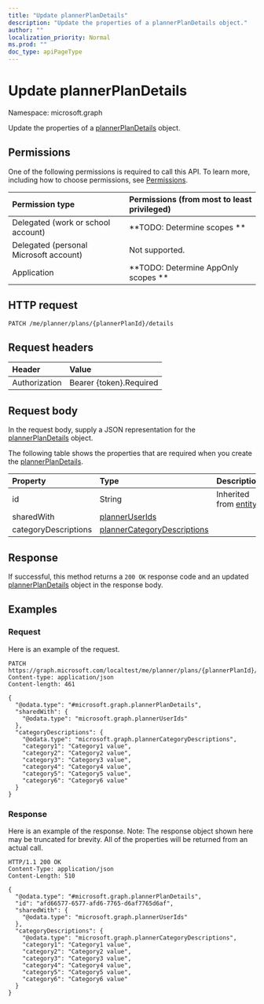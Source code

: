 ```yaml
---
title: "Update plannerPlanDetails"
description: "Update the properties of a plannerPlanDetails object."
author: ""
localization_priority: Normal
ms.prod: ""
doc_type: apiPageType
---
```


# Update plannerPlanDetails

Namespace: microsoft.graph

Update the properties of a [plannerPlanDetails](../resources/plannerplandetails.md) object.

## Permissions
One of the following permissions is required to call this API. To learn more, including how to choose permissions, see [Permissions](/concepts/permissions-reference.md).

|Permission type|Permissions (from most to least privileged)|
|:---|:---|
|Delegated (work or school account)|**TODO: Determine scopes **|
|Delegated (personal Microsoft account)|Not supported.|
|Application|**TODO: Determine AppOnly scopes **|

## HTTP request
<!-- {
  "blockType": "ignored"
}
-->
``` http
PATCH /me/planner/plans/{plannerPlanId}/details
```

## Request headers
|Header|Value|
|:---|:---|
|Authorization|Bearer {token}.Required|

## Request body
In the request body, supply a JSON representation for the [plannerPlanDetails](../resources/plannerplandetails.md) object.

The following table shows the properties that are required when you create the [plannerPlanDetails](../resources/plannerplandetails.md).

|Property|Type|Description|
|:---|:---|:---|
|id|String| Inherited from [entity](../resources/entity.md)|
|sharedWith|[plannerUserIds](../resources/planneruserids.md)||
|categoryDescriptions|[plannerCategoryDescriptions](../resources/plannercategorydescriptions.md)||



## Response
If successful, this method returns a `200 OK` response code and an updated [plannerPlanDetails](../resources/plannerplandetails.md) object in the response body.

## Examples

### Request
Here is an example of the request.
<!-- {
  "blockType": "request",
  "name": "update_plannerplandetails"
}
-->
``` http
PATCH https://graph.microsoft.com/localtest/me/planner/plans/{plannerPlanId}/details
Content-type: application/json
Content-length: 461

{
  "@odata.type": "#microsoft.graph.plannerPlanDetails",
  "sharedWith": {
    "@odata.type": "microsoft.graph.plannerUserIds"
  },
  "categoryDescriptions": {
    "@odata.type": "microsoft.graph.plannerCategoryDescriptions",
    "category1": "Category1 value",
    "category2": "Category2 value",
    "category3": "Category3 value",
    "category4": "Category4 value",
    "category5": "Category5 value",
    "category6": "Category6 value"
  }
}
```

### Response
Here is an example of the response. Note: The response object shown here may be truncated for brevity. All of the properties will be returned from an actual call.
<!-- {
  "blockType": "response",
  "truncated": true
}
-->
``` http
HTTP/1.1 200 OK
Content-Type: application/json
Content-Length: 510

{
  "@odata.type": "#microsoft.graph.plannerPlanDetails",
  "id": "afd66577-6577-afd6-7765-d6af7765d6af",
  "sharedWith": {
    "@odata.type": "microsoft.graph.plannerUserIds"
  },
  "categoryDescriptions": {
    "@odata.type": "microsoft.graph.plannerCategoryDescriptions",
    "category1": "Category1 value",
    "category2": "Category2 value",
    "category3": "Category3 value",
    "category4": "Category4 value",
    "category5": "Category5 value",
    "category6": "Category6 value"
  }
}
```

